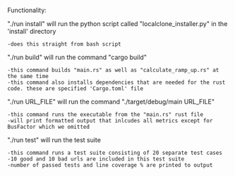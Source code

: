 Functionality:

"./run install" will run the python script called "localclone_installer.py" in the 'install' directory

    -does this straight from bash script


"./run build" will run the command "cargo build" 

    -this command builds "main.rs" as well as "calculate_ramp_up.rs" at the same time 
    -this command also installs dependencies that are needed for the rust code. these are specified 'Cargo.toml' file


"./run URL_FILE" will run the command "./target/debug/main URL_FILE"

    -this command runs the executable from the "main.rs" rust file
    -will print formatted output that inlcudes all metrics except for BusFactor which we omitted


"./run test" will run the test suite

    -this command runs a test suite consisting of 20 separate test cases
    -10 good and 10 bad urls are included in this test suite
    -number of passed tests and line coverage % are printed to output

